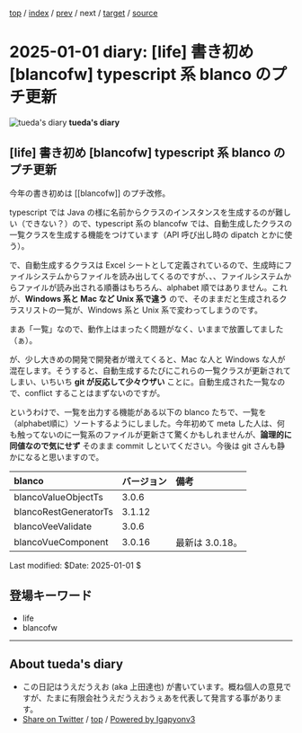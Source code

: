 [top](../index.html) 
 / [index](index.html) 
 / [prev](../2024/ig241221.01.html) 
 / next 
 / [target](https://uedaueo.github.io/diary-of-tueda/2025/ig250101.01.html) 
 / [source](https://github.com/uedaueo/diary-of-tueda/blob/master/2025/ig250101.01.src.md) 

2025-01-01 diary:  [life] 書き初め [blancofw] typescript 系 blanco のプチ更新
=====================================================================================================
![tueda's diary](https://uedaueo.github.io/diary-of-tueda/images/furoduck.jpg "うえだうえお") **tueda's diary**

##  [life] 書き初め [blancofw] typescript 系 blanco のプチ更新

今年の書き初めは [[blancofw]] のプチ改修。

typescript では Java の様に名前からクラスのインスタンスを生成するのが難しい（できない？）ので、typescript 系の blancofw では、自動生成したクラスの一覧クラスを生成する機能をつけています（API 呼び出し時の dipatch とかに使う）。

で、自動生成するクラスは Excel シートとして定義されているので、生成時にファイルシステムからファイルを読み出してくるのですが、、、ファイルシステムからファイルが読み出される順番はもちろん、alphabet 順ではありません。これが、**Windows 系と Mac など Unix 系で違う** ので、そのままだと生成されるクラスリストの一覧が、Windows 系と Unix 系で変わってしまうのです。

まあ「一覧」なので、動作上はまったく問題がなく、いままで放置してました（ぁ）。

が、少し大きめの開発で開発者が増えてくると、Mac な人と Windows な人が混在します。そうすると、自動生成するたびにこれらの一覧クラスが更新されてしまい、いちいち **git が反応して少々ウザい** ことに。自動生成された一覧なので、conflict することはまずないのですが。

というわけで、一覧を出力する機能がある以下の blanco たちで、一覧を（alphabet順に）ソートするようにしました。今年初めて meta した人は、何も触ってないのに一覧系のファイルが更新さて驚くかもしれませんが、**論理的に同値なので気にせず** そのまま commit しといてください。今後は git さんも静かになると思いますので。

| blanco                |バージョン|備考|
|:----------------------|:--|:--|
| blancoValueObjectTs   | 3.0.6 | |
| blancoRestGeneratorTs | 3.1.12 | |
| blancoVeeValidate     | 3.0.6 | |
| blancoVueComponent | 3.0.16 | 最新は 3.0.18。 |

Last modified: $Date: 2025-01-01 $

## 登場キーワード

* life
* blancofw

----------------------------------------------------------------------------------------------------

## About tueda's diary

* この日記はうえだうえお (aka 上田達也) が書いています。概ね個人の意見ですが、たまに有限会社うえだうえおうぇあを代表して発言する事があります。
* [Share on Twitter](https://twitter.com/intent/tweet?hashtags=tueda%2Cuedaueo&text=+%5Blife%5D+%E6%9B%B8%E3%81%8D%E5%88%9D%E3%82%81+%5Bblancofw%5D+typescript+%E7%B3%BB+blanco+%E3%81%AE%E3%83%97%E3%83%81%E6%9B%B4%E6%96%B0&url=https%3A%2F%2Fuedaueo.github.io%2Fdiary-of-tueda%2F2025%2Fig250101.01.html) / [top](../index.html) / [Powered by Igapyonv3](https://github.com/igapyon/igapyonv3)
